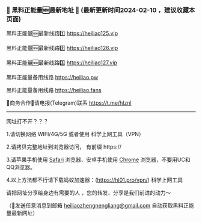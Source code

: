 ### 📣 黑料正能量🆕最新地址 👋 (最新更新时间2024-02-10 ，建议收藏本页面)

黑料正能量🆕最新线路1️⃣ https://heiliao125.vip

黑料正能量🆕最新线路2️⃣ https://heiliao126.vip

黑料正能量🆕最新线路3️⃣ https://heiliao127.vip

黑料正能量备用线路 https://heiliao.pw

黑料正能量备用线路 https://heiliao.fans

🤝商务合作🤝请电报(Telegram)联系 https://t.me/hlznl

----------------------------

网址打不开？？？

1.请切换网络 WIFI/4G/5G 或者使用 科学上网工具（VPN）

2.请拷贝完整地址到浏览器访问， 有前缀 https://

3.请苹果手机使用 <a href="https://apps.apple.com/cn/app/safari/id1146562112">Safari</a> 浏览器、安卓手机使用 <a href="https://www.google.cn/chrome/">Chrome</a> 浏览器，不要用UC和QQ浏览器。

4.以上方法都不行请下载蚂蚁加速器：(https://hl01.pro/vpn/) 科学上网工具

请把网址分享给身边有需要的人 ，您的转发、分享是我们前进的动力～

（📨发送任意消息到邮箱 heiliaozhengnengliang@gmail.com 自动获取黑料正能量最新网址）

<!--
**heiliaozhengnengliang/heiliaozhengnengliang** is a ✨ _special_ ✨ repository because its `README.md` (this file) appears on your GitHub profile.

Here are some ideas to get you started:

- 🔭 I’m currently working on ...
- 🌱 I’m currently learning ...
- 👯 I’m looking to collaborate on ...
- 🤔 I’m looking for help with ...
- 💬 Ask me about ...
- 📫 How to reach me: ...
- 😄 Pronouns: ...
- ⚡ Fun fact: ...
-->
